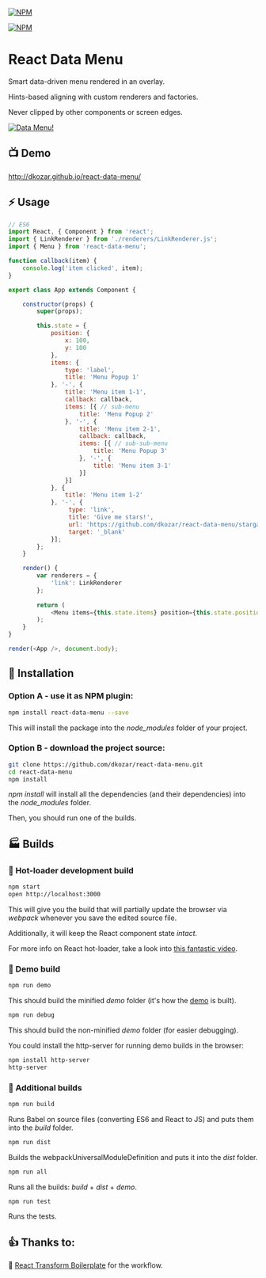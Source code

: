 [![NPM](https://nodei.co/npm/react-data-menu.png?downloads=true&downloadRank=true&stars=true)](https://www.npmjs.com/package/react-data-menu)

[![NPM](https://badge.fury.io/js/react-data-menu.png)](https://www.npmjs.com/package/react-data-menu)

# React Data Menu

Smart data-driven menu rendered in an overlay.

Hints-based aligning with custom renderers and factories.

Never clipped by other components or screen edges.

[![Data Menu!](http://dankokozar.com/images/react-data-menu.png)](http://dkozar.github.io/react-data-menu/)

## :tv: Demo

http://dkozar.github.io/react-data-menu/

## :zap: Usage

```js
// ES6
import React, { Component } from 'react';
import { LinkRenderer } from './renderers/LinkRenderer.js';
import { Menu } from 'react-data-menu';

function callback(item) {
    console.log('item clicked', item);
}

export class App extends Component {

    constructor(props) {
        super(props);

        this.state = {
            position: {
                x: 100,
                y: 100
            },
            items: {
                type: 'label',
                title: 'Menu Popup 1'
            }, '-', {
                title: 'Menu item 1-1',
                callback: callback,
                items: [{ // sub-menu
                    title: 'Menu Popup 2'
                }, '-', {
                    title: 'Menu item 2-1',
                    callback: callback,
                    items: [{ // sub-sub-menu
                        title: 'Menu Popup 3'
                    }, '-', {
                        title: 'Menu item 3-1'
                    }]
                }]
            }, {
                title: 'Menu item 1-2'
            }, '-', {
                 type: 'link',
                 title: 'Give me stars!',
                 url: 'https://github.com/dkozar/react-data-menu/stargazers',
                 target: '_blank'
            }];
        };
    }

    render() {
        var renderers = {
            'link': LinkRenderer
        };
    
        return (
            <Menu items={this.state.items} position={this.state.position} renderers={renderers} />
        );
    }
}

render(<App />, document.body);
```

## :truck: Installation

### Option A - use it as NPM plugin:

```bash
npm install react-data-menu --save
```

This will install the package into the *node_modules* folder of your project.

### Option B - download the project source:

```bash
git clone https://github.com/dkozar/react-data-menu.git
cd react-data-menu
npm install
```

*npm install* will install all the dependencies (and their dependencies) into the *node_modules* folder.

Then, you should run one of the builds.

## :factory: Builds

### :rocket: Hot-loader development build

```bash
npm start
open http://localhost:3000
```

This will give you the build that will partially update the browser via *webpack* whenever you save the edited source file.

Additionally, it will keep the React component state *intact*.

For more info on React hot-loader, take a look into [this fantastic video](https://www.youtube.com/watch?v=xsSnOQynTHs).

### :helicopter: Demo build

```bash
npm run demo
```
This should build the minified *demo* folder (it's how the [demo](http://dkozar.github.io/react-data-menu/) is built).

```bash
npm run debug
```
This should build the non-minified *demo* folder (for easier debugging).

You could install the http-server for running demo builds in the browser:

```bash
npm install http-server
http-server
```

### :steam_locomotive: Additional builds

```bash
npm run build
```

Runs Babel on source files (converting ES6 and React to JS) and puts them into the *build* folder.

```bash
npm run dist
```

Builds the webpackUniversalModuleDefinition and puts it into the *dist* folder.

```bash
npm run all
```

Runs all the builds: *build* + *dist* + *demo*.

```bash
npm run test
```

Runs the tests.

## :thumbsup: Thanks to:

:rocket: [React Transform Boilerplate](https://github.com/gaearon/react-transform-boilerplate) for the workflow.